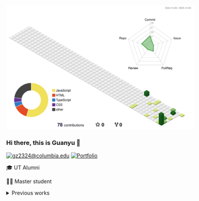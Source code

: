 <p align="center"><img src="profile-3d-contrib/profile-green-animate.svg"></p>

<!-- <img align="right" src="https://github-readme-stats.vercel.app/api?username=guanyu-zhang&count_private=true&show_icons=true&include_all_commits=true&theme=react&hide_border=true" alt="guanyu-readme-stats"> -->
<!-- <img align="right" src="https://github-readme-stats.vercel.app/api/top-langs/?username=guanyu-zhang&hide=jupyter%20notebook&layout=compact&card_width=446&theme=react&hide_border=true" alt="guanyu-top-langs"> -->

### Hi there, this is Guanyu 👋

[![gz2324@columbia.edu](https://img.shields.io/static/v1?style=flat&label=guanyu&logo=gmail&message=%20&color=9cf&logoColor=9cf)](mailto:gz2324@columbia.edu) [![Portfolio](https://img.shields.io/badge/Portfolio-blue?style=flat)](https://guanyu-zhang.github.io/)

🎓 UT Alumni

👨‍🎓 Master student 

<details>
  <summary>Previous works </summary>
  <ul>
    <li><a href="https://guanyu-zhang.github.io/audio_sensing_blog/">Audio Sensing</a></li>
    <li><a href="https://medium.com/@bbouslog/iwildcam-2020-trail-camera-animal-classification-2535a23cebae">Undergrad Term Project on iWildCam2020</a></li>
    <li><a href="https://github.com/guanyu-zhang/tweet_vid_downloader/blob/master/README.md">A script to download twitter videos</a></li>
  </ul>
</details>
